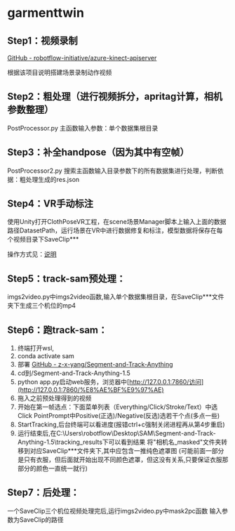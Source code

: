 # garmenttwin

## Step1：视频录制

[GitHub - robotflow-initiative/azure-kinect-apiserver](https://github.com/robotflow-initiative/azure-kinect-apiserver)

根据该项目说明搭建场景录制动作视频

## Step2：粗处理（进行视频拆分，apritag计算，相机参数整理）

PostProcessor.py 主函数输入参数：单个数据集根目录

## Step3：补全handpose（因为其中有空帧）

PostProcessor2.py 搜索主函数输入目录参数下的所有数据集进行处理，判断依据：粗处理生成的res.json

## Step4：VR手动标注

使用Unity打开ClothPoseVR工程，在scene场景Manager脚本上输入上面的数据路径DatasetPath，运行场景在VR中进行数据修复和标注，模型数据将保存在每个视频目录下SaveClip***

操作方式见：[说明](./ClothPoseVR/ClothPoseVR.md)

## Step5：track-sam预处理：

imgs2video.py中imgs2video函数,输入单个数据集根目录，在SaveClip***文件夹下生成三个机位的mp4

## Step6：跑track-sam：

1. 终端打开wsl,
2. conda activate sam
3. 部署 [GitHub - z-x-yang/Segment-and-Track-Anything](https://github.com/z-x-yang/Segment-and-Track-Anything)
4. cd到/Segment-and-Track-Anything-1.5
5. python app.py启动web服务，浏览器中[http://127.0.0.1:7860/访问](http://127.0.0.1:7860/%E8%AE%BF%E9%97%AE)
6. 拖入之前预处理得到的视频
7. 开始在第一帧选点：下面菜单列表（Everything/Click/Stroke/Text）中选Click
   PointPrompt中Positive(正选)/Negative(反选)选若干个点(多点一些)
8. StartTracking,后台终端可以看进度(报错ctrl+c强制关闭进程再从第4步重启)
9. 运行结束后,在C:\Users\robotflow\Desktop\SAM\Segment-and-Track-Anything-1.5\tracking_results下可以看到结果
   将"相机名_masked"文件夹转移到对应SaveClip***文件夹下,其中应包含一推纯色遮罩图
   (可能前面一部分是只有衣服，但后面就开始出现不同颜色遮罩，但这没有关系,只要保证衣服那部分的颜色一直统一就行)

## Step7：后处理：

一个SaveClip三个机位视频处理完后,运行imgs2video.py中mask2pc函数
输入参数为SaveClip的路径